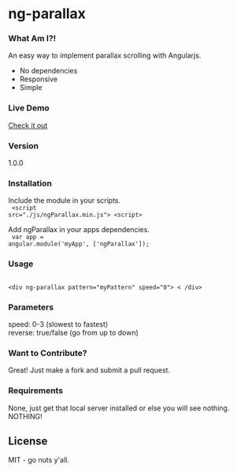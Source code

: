 # ng-parallax

### What Am I?!
An easy way to implement parallax scrolling with Angularjs.  
  - No dependencies
  - Responsive
  - Simple
  
### Live Demo 
[Check it out](http://allenroyston.herokuapp.com/access/demo1/index.html "Title")






### Version
1.0.0

### Installation

Include the module in your scripts.<br>
<code>
&lt;script src="./js/ngParallax.min.js"&gt; &lt;script&gt;
</code>

Add ngParallax in your apps dependencies.<br> 
<code>
var app = angular.module('myApp', ['ngParallax']);
</code>

### Usage
<code>
&lt;div ng-parallax pattern="myPattern" speed="0"&gt; &lt; /div&gt; 
</code>

### Parameters

speed: 0-3              (slowest to fastest)<br>
reverse: true/false     (go from up to down)


### Want to Contribute?

Great!  Just make a fork and submit a pull request. 

### Requirements

None, just get that local server installed or else you will see nothing. NOTHING!




License
----

MIT - go nuts y'all.
